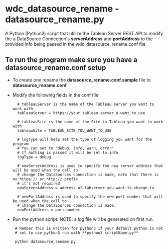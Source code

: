 # wdc\_datasource\_rename - datasource\_rename.py
A Python (Python3) script that utilize the Tableau Server REST API to modify the a DataSource Connection's **serverAddress** and **portAddress** to the provided info being passed in the wdc\_datasource\_rename.conf file

## To run the program make sure you have a datasource\_rename.conf setup

* To create one rename the **datasource\_rename.conf.sample** file to **datasource\_rename.conf**
* Modify the following fields in the conf file

		# tableauServer is the name of the Tableau server you want to work with
		tableauServer = https://your.tableau.server.u.want.to.use
		
		# tableauSite is the name of the Site in Tableau you want to work with
		tableauSite = TABLEAU_SITE_YOU_WANT_TO_USE
		
		# logType will help set the type of logging you want for the program
		# You can set to "debug, info, warn, error"
		# If nothing is passed it will be set to info
		logType = debug
		
		# newServerAddress is used to specify the new server address that will be used when the call to
		# change the DataSources connection is made, note that there is no https:// or http:// prefix
		# it's not required
		newServerAddress = address.of.tabserver.you.want.to.change.to
		
		# newPortAddress is used to specify the new port number that will be used when the call to
		# change the DataSources connection is made.
		newPortAddress = port.number
		
*  Run the python script. NOTE: a log file will be generated on first run.

		# Rember this is written for python3 if your default python is not
		# set to use python3 run with **python3 scriptName.py**
		
		python datasource_rename.py

